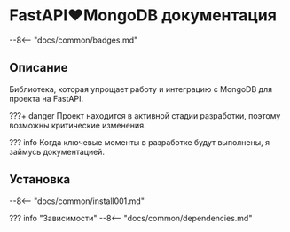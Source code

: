 # FastAPI:heart:MongoDB документация

--8<-- "docs/common/badges.md"

## Описание

Библиотека, которая упрощает работу и интеграцию с MongoDB для проекта на FastAPI.

???+ danger Проект находится в активной стадии разработки, поэтому возможны критические изменения.

??? info Когда ключевые моменты в разработке будут выполнены, я займусь документацией.

## Установка

--8<-- "docs/common/install001.md"

??? info "Зависимости"
--8<-- "docs/common/dependencies.md"
